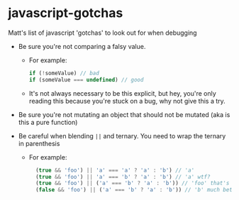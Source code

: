 # javascript-gotchas
Matt's list of javascript 'gotchas' to look out for when debugging

- Be sure you're not comparing a falsy value.
  - For example:
    ```js
    if (!someValue) // bad
    if (someValue === undefined) // good
    ```
  - It's not always necessary to be this explicit, but hey, you're only reading this because you're stuck on a bug, why not give this a try.

- Be sure you're not mutating an object that should not be mutated (aka is this a pure function)

- Be careful when blending `||` and ternary. You need to wrap the ternary in parenthesis
  - For example:
    ```js
      (true && 'foo') || 'a' === 'a' ? 'a' : 'b') // 'a'
      (true && 'foo') || 'a' === 'b' ? 'a' : 'b') // 'a' wtf?
      (true && 'foo') || ('a' === 'b' ? 'a' : 'b')) // 'foo' that's more like what we were expecting
      (false && 'foo') || ('a' === 'b' ? 'a' : 'b')) // 'b' much better
   ```
